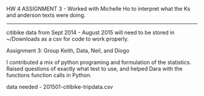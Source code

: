 HW 4 ASSIGNMENT 3 - Worked with Michelle Ho to interpret what the Ks and anderson texts were doing. 

*********
citibike data from Sept 2014 - August 2015 will need to be stored in ~/Downloads as a csv for code to work properly.

Assignment 3: Group Keith, Data, Neil, and Diogo

I contributed a mix of python programing and formulation of the statistics. Raised questions of exactly what test to use, and helped Dara with the functions function calls in Python.

data needed - 201501-citibike-tripdata.csv